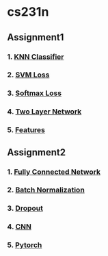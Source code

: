 # cs231n

## Assignment1

### 1. [KNN Classifier](https://github.com/dongminkim0220/cs231n_study/blob/master/assignment1/knn.ipynb)
### 2. [SVM Loss](https://github.com/dongminkim0220/cs231n_study/blob/master/assignment1/svm.ipynb)
### 3. [Softmax Loss](https://github.com/dongminkim0220/cs231n_study/blob/master/assignment1/softmax.ipynb)
### 4. [Two Layer Network](https://github.com/dongminkim0220/cs231n_study/blob/master/assignment1/two_layer_net.ipynb)
### 5. [Features](https://github.com/dongminkim0220/cs231n_study/blob/master/assignment1/features.ipynb)

## Assignment2
### 1. [Fully Connected Network](https://github.com/dongminkim0220/cs231n_study/blob/master/assignment2/FullyConnectedNets.ipynb)
### 2. [Batch Normalization](https://github.com/dongminkim0220/cs231n_study/blob/master/assignment2/BatchNormalization.ipynb)
### 3. [Dropout](https://github.com/dongminkim0220/cs231n_study/blob/master/assignment2/Dropout.ipynb)
### 4. [CNN](https://github.com/dongminkim0220/cs231n_study/blob/master/assignment2/ConvolutionalNetworks.ipynb)
### 5. [Pytorch](https://github.com/dongminkim0220/cs231n_study/blob/master/assignment2/PyTorch.ipynb)
